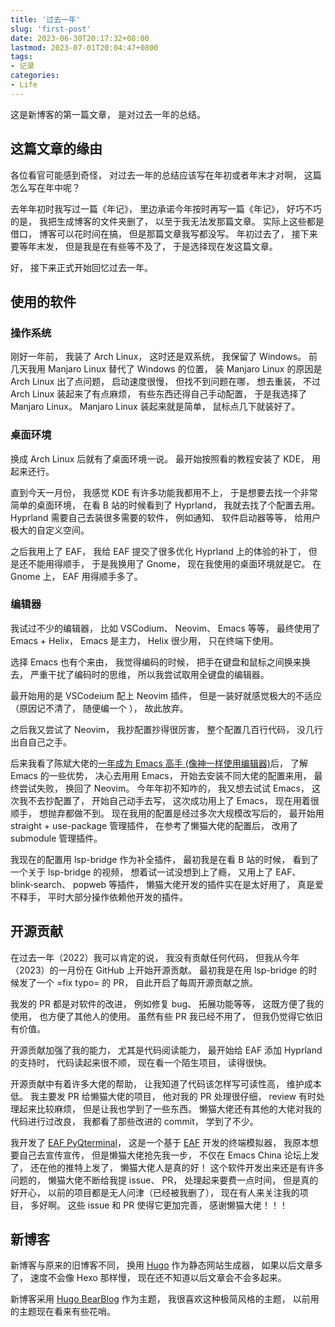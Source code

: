 ```yaml
---
title: '过去一年'
slug: 'first-post'
date: 2023-06-30T20:17:32+08:00
lastmod: 2023-07-01T20:04:47+0800
tags: 
- 记录
categories: 
- Life
---
```


这是新博客的第一篇文章， 是对过去一年的总结。

## 这篇文章的缘由

各位看官可能感到奇怪， 对过去一年的总结应该写在年初或者年末才对啊， 这篇怎么写在年中呢？

去年年初时我写过一篇《年记》， 里边承诺今年按时再写一篇《年记》， 好巧不巧的是， 我把生成博客的文件夹删了， 以至于我无法发那篇文章。 实际上这些都是借口， 博客可以花时间在搞， 但是那篇文章我写都没写。 年初过去了， 接下来要等年末发， 但是我是在有些等不及了， 于是选择现在发这篇文章。

好， 接下来正式开始回忆过去一年。

## 使用的软件

### 操作系统

刚好一年前， 我装了 Arch Linux， 这时还是双系统， 我保留了 Windows。 前几天我用 Manjaro Linux 替代了 Windows 的位置， 装 Manjaro Linux 的原因是 Arch Linux 出了点问题， 启动速度很慢， 但找不到问题在哪， 想去重装， 不过 Arch Linux 装起来了有点麻烦， 有些东西还得自己手动配置， 于是我选择了 Manjaro Linux。 Manjaro Linux 装起来就是简单， 鼠标点几下就装好了。

### 桌面环境

换成 Arch Linux 后就有了桌面环境一说。 最开始按照看的教程安装了 KDE， 用起来还行。

直到今天一月份， 我感觉 KDE 有许多功能我都用不上， 于是想要去找一个非常简单的桌面环境， 在看 B 站的时候看到了 Hyprland， 我就去找了个配置去用。 Hyprland 需要自己去装很多需要的软件， 例如通知、 软件启动器等等， 给用户极大的自定义空间。

之后我用上了 EAF， 我给 EAF 提交了很多优化 Hyprland 上的体验的补丁， 但是还不能用得顺手， 于是我换用了 Gnome， 现在我使用的桌面环境就是它。 在 Gnome 上， EAF 用得顺手多了。

### 编辑器

我试过不少的编辑器， 比如 VSCodium、 Neovim、 Emacs 等等， 最终使用了 Emacs + Helix， Emacs 是主力， Helix 很少用， 只在终端下使用。

选择 Emacs 也有个来由， 我觉得编码的时候， 把手在键盘和鼠标之间换来换去， 严重干扰了编码时的思维， 所以我尝试取用全键盘的编辑器。

最开始用的是 VSCodeium 配上 Neovim 插件， 但是一装好就感觉极大的不适应（原因记不清了， 随便编一个 ）， 故此放弃。

之后我又尝试了 Neovim， 我抄配置抄得很厉害， 整个配置几百行代码， 没几行出自自己之手。

后来我看了陈斌大佬的[一年成为 Emacs 高手 (像神一样使用编辑器)](https://github.com/redguardtoo/mastering-emacs-in-one-year-guide)后， 了解 Emacs 的一些优势， 决心去用用 Emacs， 开始去安装不同大佬的配置来用， 最终尝试失败， 换回了 Neovim。 今年年初不知咋的， 我又想去试试 Emacs， 这次我不去抄配置了， 开始自己动手去写， 这次成功用上了 Emacs， 现在用着很顺手， 想抛弃都做不到。 现在我用的配置是经过多次大规模改写后的， 最开始用 straight + use-package 管理插件， 在参考了懒猫大佬的配置后， 改用了 submodule 管理插件。

我现在的配置用 lsp-bridge 作为补全插件， 最初我是在看 B 站的时候， 看到了一个关于 lsp-bridge 的视频， 想着试一试没想到上了瘾， 又用上了 EAF、 blink-search、 popweb 等插件， 懒猫大佬开发的插件实在是太好用了， 真是爱不释手， 平时大部分操作依赖他开发的插件。

## 开源贡献

在过去一年（2022）我可以肯定的说， 我没有贡献任何代码， 但我从今年（2023）的一月份在 GitHub 上开始开源贡献。 最初我是在用 lsp-bridge 的时候发了一个 =fix typo= 的 PR， 自此开启了每周开源贡献之旅。

我发的 PR 都是对软件的改进， 例如修复 bug、 拓展功能等等， 这既方便了我的使用， 也方便了其他人的使用。 虽然有些 PR 我已经不用了， 但我仍觉得它依旧有价值。

开源贡献加强了我的能力， 尤其是代码阅读能力， 最开始给 EAF 添加 Hyprland 的支持时， 代码读起来很不顺， 现在看一个陌生项目， 读得很快。

开源贡献中有着许多大佬的帮助， 让我知道了代码该怎样写可读性高， 维护成本低。 我主要发 PR 给懒猫大佬的项目， 他对我的 PR 处理很仔细， review 有时处理起来比较麻烦， 但是让我也学到了一些东西。 懒猫大佬还有其他的大佬对我的代码进行过改良， 我都看了那些改进的 commit， 学到了不少。

我开发了 [EAF PyQterminal](https://github.com/mumu-lhl/eaf-pyqterminal)， 这是一个基于 [EAF](https://github.com/emacs-eaf/emacs-application-framework) 开发的终端模拟器， 我原本想要自己去宣传宣传， 但是懒猫大佬抢先我一步， 不仅在 Emacs China 论坛上发了， 还在他的推特上发了， 懒猫大佬人是真的好！ 这个软件开发出来还是有许多问题的， 懒猫大佬不断给我提 issue、 PR， 处理起来要费一点时间， 但是真的好开心， 以前的项目都是无人问津（已经被我删了）， 现在有人来关注我的项目， 多好啊。 这些 issue 和 PR 使得它更加完善， 感谢懒猫大佬！！！

## 新博客

新博客与原来的旧博客不同， 换用 [Hugo](https://gohugo.io) 作为静态网站生成器， 如果以后文章多了， 速度不会像 Hexo 那样慢， 现在还不知道以后文章会不会多起来。

新博客采用 [Hugo BearBlog](https://github.com/janraasch/hugo-bearblog) 作为主题， 我很喜欢这种极简风格的主题， 以前用的主题现在看来有些花哨。
